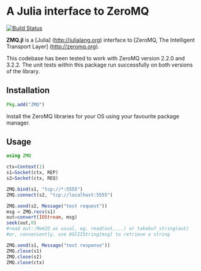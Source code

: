 # A Julia interface to ZeroMQ
[![Build Status](https://api.travis-ci.org/JuliaLang/ZMQ.jl.png)](https://travis-ci.org/JuliaLang/ZMQ.jl)

**ZMQ.jl** is a [Julia] (http://julialang.org) interface to [ZeroMQ, The Intelligent Transport Layer] (http://zeromq.org). 

This codebase has been tested to work with ZeroMQ version 2.2.0 and 3.2.2. The unit tests within this package run successfully on both versions of the library. 


## Installation
```julia
Pkg.add("ZMQ")
```

Install the ZeroMQ libraries for your OS using your favourite package manager. 

## Usage

```julia
using ZMQ

ctx=Context(1)
s1=Socket(ctx, REP)
s2=Socket(ctx, REQ)

ZMQ.bind(s1, "tcp://*:5555")
ZMQ.connect(s2, "tcp://localhost:5555")

ZMQ.send(s2, Message("test request"))
msg = ZMQ.recv(s1)
out=convert(IOStream, msg)
seek(out,0)
#read out::MemIO as usual, eg. read(out,...) or takebuf_string(out)
#or, conveniently, use ASCIIString[msg] to retrieve a string

ZMQ.send(s1, Message("test response"))
ZMQ.close(s1)
ZMQ.close(s2)
ZMQ.close(ctx)

```
